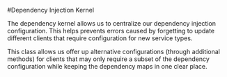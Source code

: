 ﻿#Dependency Injection Kernel

The dependency kernel allows us to centralize our dependency injection configuration. This helps prevents errors 
caused by forgetting to update different clients that require configuration for new service types.

This class allows us offer up alternative configurations (through additional methods) for clients that may only require a subset of the 
dependency configuration while keeping the dependency maps in one clear place.